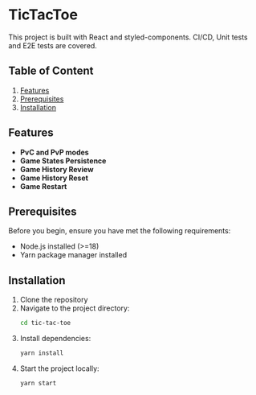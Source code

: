 # TicTacToe

This project is built with React and styled-components. CI/CD, Unit tests and E2E tests are covered.

## Table of Content

1. [Features](#features)
2. [Prerequisites](#prerequisites)
3. [Installation](#installation)

## Features

- **PvC and PvP modes**
- **Game States Persistence**
- **Game History Review**
- **Game History Reset**
- **Game Restart**

## Prerequisites

Before you begin, ensure you have met the following requirements:

- Node.js installed (>=18)
- Yarn package manager installed

## Installation

1. Clone the repository
2. Navigate to the project directory:
   ```bash
   cd tic-tac-toe
   ```
3. Install dependencies:
   ```bash
   yarn install
   ```
4. Start the project locally:
   ```bash
   yarn start
   ```
